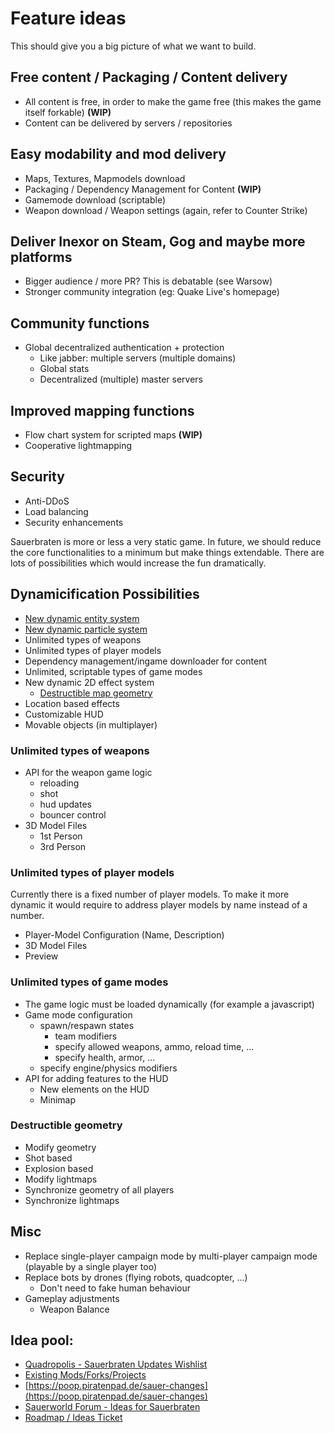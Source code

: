 # Feature ideas

This should give you a big picture of what we want to build.

## Free content / Packaging / Content delivery
- All content is free, in order to make the game free (this makes the game itself forkable) **(WIP)**
- Content can be delivered by servers / repositories

## Easy modability and mod delivery
- Maps, Textures, Mapmodels download
- Packaging / Dependency Management for Content **(WIP)**
- Gamemode download (scriptable)
- Weapon download / Weapon settings (again, refer to Counter Strike)

## Deliver Inexor on Steam, Gog and maybe more platforms
- Bigger audience / more PR? This is debatable (see Warsow)
- Stronger community integration (eg: Quake Live's homepage)

## Community functions
- Global decentralized authentication + protection
  - Like jabber: multiple servers (multiple domains)
  - Global stats
  - Decentralized (multiple) master servers

## Improved mapping functions
* Flow chart system for scripted maps **(WIP)**
* Cooperative lightmapping

## Security
* Anti-DDoS
* Load balancing
* Security enhancements

Sauerbraten is more or less a very static game. In future, we should reduce the core functionalities to a minimum but make things extendable. There are lots of possibilities which would increase the fun dramatically.

## Dynamicification Possibilities

* [New dynamic entity system](./entities)
* [New dynamic particle system](./entities/Particle-System.md)
* Unlimited types of weapons
* Unlimited types of player models
* Dependency management/ingame downloader for content
* Unlimited, scriptable types of game modes
* New dynamic 2D effect system
  * [Destructible map geometry](https://www.youtube.com/watch?v=VPdKX7UhneY&index=2&list=PLCbZc-GgCGzLhkGS5l850tjCQrPUeapK6)
* Location based effects
* Customizable HUD
* Movable objects (in multiplayer)

### Unlimited types of weapons

* API for the weapon game logic
  * reloading
  * shot
  * hud updates
  * bouncer control
* 3D Model Files
  * 1st Person
  * 3rd Person

### Unlimited types of player models

Currently there is a fixed number of player models. To make it more dynamic it would require to address player models by name instead of a number.

* Player-Model Configuration (Name, Description)
* 3D Model Files
* Preview

### Unlimited types of game modes

* The game logic must be loaded dynamically (for example a javascript)
* Game mode configuration
  * spawn/respawn states
    * team modifiers
    * specify allowed weapons, ammo, reload time, ...
    * specify health, armor, ...
  * specify engine/physics modifiers
* API for adding features to the HUD
  * New elements on the HUD
  * Minimap

### Destructible geometry

* Modify geometry
 * Shot based
 * Explosion based
* Modify lightmaps
* Synchronize geometry of all players
* Synchronize lightmaps


## Misc
* Replace single-player campaign mode by multi-player campaign mode (playable by a single player too)
* Replace bots by drones (flying robots, quadcopter, ...)
  * Don't need to fake human behaviour
* Gameplay adjustments
  * Weapon Balance

## Idea pool:
  * [Quadropolis - Sauerbraten Updates Wishlist](http://quadropolis.us/node/3086)
  * [Existing Mods/Forks/Projects](../Other-Projects.md)
  * [https://poop.piratenpad.de/sauer-changes](https://poop.piratenpad.de/sauer-changes)
  * [Sauerworld Forum - Ideas for Sauerbraten](http://sauerworld.org/forum/index.php?board=4.0)
  * [Roadmap / Ideas Ticket](https://github.com/inexorgame/inexor-core/issues/514)
